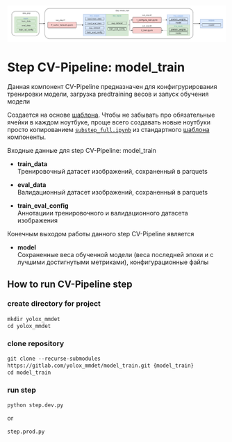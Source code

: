 ![interface model_train_interface.drawio](./imgs/model_train_interface.drawio.png)

# Step CV-Pipeline: model_train

Данная компонент CV-Pipeline предназначен для конфигрурирования тренировки модели, загрузка predtraining весов и запуск обучения модели

Создается на основе [шаблона](https://github.com/4-DS/step_template).
Чтобы не забывать про обязательные ячейки в каждом ноутбуке, проще всего создавать новые ноутбуки просто копированием [`substep_full.ipynb`](https://github.com/4-DS/step_template/blob/main/substep_full.ipynb) из стандартного [шаблона](https://github.com/4-DS/step_template) компоненты.

Входные данные для step CV-Pipeline: model_train
- **train_data**     
Тренировочный датасет изображений, сохраненный в parquets

- **eval_data**     
Валидационный датасет изображений, сохраненный в parquets

- **train_eval_config**     
Аннотациии тренировочного и валидационного датасета изображения

Конечным выходом работы данного step CV-Pipeline является
- **model**     
Сохраненные веса обученной модели (веса последней эпохи и с лучшими достигнутыми метриками), конфигурационные файлы

## How to run CV-Pipeline step

### create directory for project
```
mkdir yolox_mmdet
cd yolox_mmdet
```  

### clone repository 
```
git clone --recurse-submodules https://gitlab.com/yolox_mmdet/model_train.git {model_train}
cd model_train
```  

### run step
```
python step.dev.py
```  
or
```
step.prod.py
``` 
